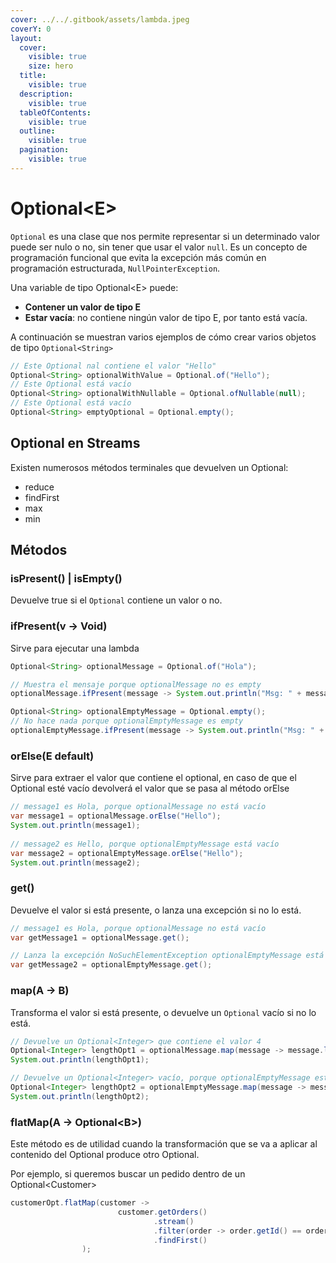 ```yaml
---
cover: ../../.gitbook/assets/lambda.jpeg
coverY: 0
layout:
  cover:
    visible: true
    size: hero
  title:
    visible: true
  description:
    visible: true
  tableOfContents:
    visible: true
  outline:
    visible: true
  pagination:
    visible: true
---
```


# Optional\<E>

`Optional` es una clase que nos permite representar si un determinado valor puede ser nulo o no, sin tener que usar el valor `null`. Es un concepto de programación funcional que evita la excepción más común en programación estructurada, `NullPointerException`.

Una variable de tipo Optional\<E> puede:

* **Contener un valor de tipo E**
* **Estar vacía**: no contiene ningún valor de tipo E, por tanto está vacía.

A continuación se muestran varios ejemplos de cómo crear varios objetos de tipo `Optional<String>`

```java
// Este Optional nal contiene el valor "Hello"
Optional<String> optionalWithValue = Optional.of("Hello");
// Este Optional está vacío
Optional<String> optionalWithNullable = Optional.ofNullable(null);
// Este Optional está vacío
Optional<String> emptyOptional = Optional.empty();
```

## Optional en Streams

Existen numerosos métodos terminales que devuelven un Optional:

* reduce
* findFirst
* max
* min

## Métodos

### **isPresent() | isEmpty()**

Devuelve true si el `Optional` contiene un valor o no.

### **ifPresent(v -> Void)**

&#x20;Sirve para ejecutar una lambda&#x20;

```java
Optional<String> optionalMessage = Optional.of("Hola");

// Muestra el mensaje porque optionalMessage no es empty
optionalMessage.ifPresent(message -> System.out.println("Msg: " + message));

Optional<String> optionalEmptyMessage = Optional.empty();
// No hace nada porque optionalEmptyMessage es empty
optionalEmptyMessage.ifPresent(message -> System.out.println("Msg: " + message));
```

### orElse(E default)

Sirve para extraer el valor que contiene el optional, en caso de que el Optional esté vacío devolverá el valor que se pasa al método orElse

```java
// message1 es Hola, porque optionalMessage no está vacío
var message1 = optionalMessage.orElse("Hello");
System.out.println(message1);
        
// message2 es Hello, porque optionalEmptyMessage está vacío
var message2 = optionalEmptyMessage.orElse("Hello");
System.out.println(message2);
```

### **get()**

Devuelve el valor si está presente, o lanza una excepción si no lo está.

```java
// message1 es Hola, porque optionalMessage no está vacío
var getMessage1 = optionalMessage.get();

// Lanza la excepción NoSuchElementException optionalEmptyMessage está vacío
var getMessage2 = optionalEmptyMessage.get();
```

### map(A -> B)

&#x20;Transforma el valor si está presente, o devuelve un `Optional` vacío si no lo está.

```java
// Devuelve un Optional<Integer> que contiene el valor 4
Optional<Integer> lengthOpt1 = optionalMessage.map(message -> message.length());
System.out.println(lengthOpt1);

// Devuelve un Optional<Integer> vacío, porque optionalEmptyMessage está vacío
Optional<Integer> lengthOpt2 = optionalEmptyMessage.map(message -> message.length());
System.out.println(lengthOpt2);
```

### flatMap(A -> Optional\<B>)

Este método es de utilidad cuando la transformación que se va a aplicar al contenido del Optional produce otro Optional.

Por ejemplo, si queremos buscar un pedido dentro de un Optional\<Customer>

```java
customerOpt.flatMap(customer ->
                        customer.getOrders()
                                .stream()
                                .filter(order -> order.getId() == orderId)
                                .findFirst()
                );
```
